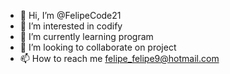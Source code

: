 - 👋 Hi, I’m @FelipeCode21
- 👀 I’m interested in codify
- 🌱 I’m currently learning program
- 💞️ I’m looking to collaborate on project
- 📫 How to reach me felipe_felipe9@hotmail.com

<!---
FelipeCode21/FelipeCode21 is a ✨ special ✨ repository because its `README.md` (this file) appears on your GitHub profile.
You can click the Preview link to take a look at your changes.
--->
